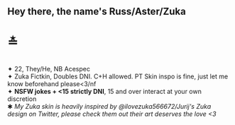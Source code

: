 ## Hey there, the name's Russ/Aster/Zuka
# ≛
\
✦ 22, They/He, NB Acespec
\
✦ Zuka Fictkin, Doubles DNI. C+H allowed. PT Skin inspo is fine, just let me know beforehand please<3/nf
\
✦ **NSFW jokes + <15 strictly DNI**, 15 and over interact at your own discretion
\
✱ *My Zuka skin is heavily inspired by @ilovezuka566672/Jurij's Zuka design on Twitter, please check them out their art deserves the love <3*

<!--
**activecabinets/activecabinets** is a ✨ _special_ ✨ repository because its `README.md` (this file) appears on your GitHub profile.

Here are some ideas to get you started:

- 🔭 I’m currently working on ...
- 🌱 I’m currently learning ...
- 👯 I’m looking to collaborate on ...
- 🤔 I’m looking for help with ...
- 💬 Ask me about ...
- 📫 How to reach me: ...
- 😄 Pronouns: ...
- ⚡ Fun fact: ...
-->
